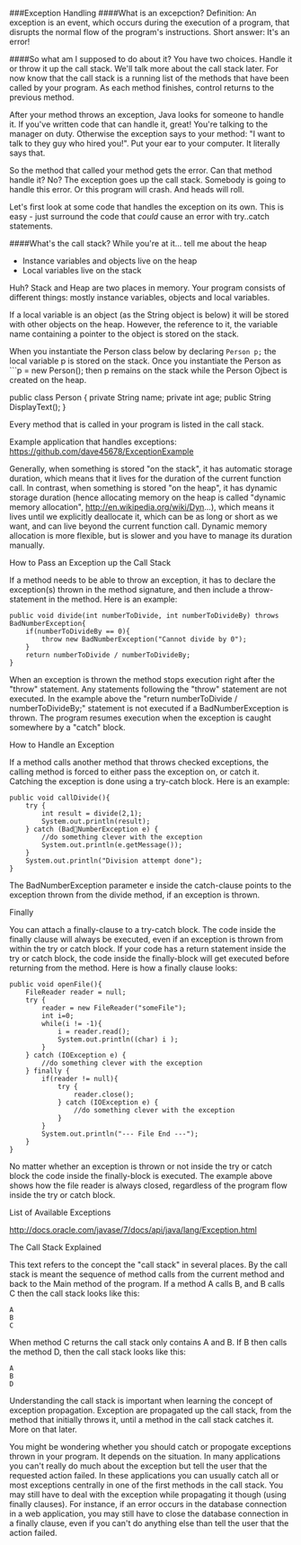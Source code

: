 ###Exception Handling
####What is an excepction?
Definition: An exception is an event, which occurs during the execution of a program, that disrupts the normal flow of the program's instructions. Short answer: It's an error!

####So what am I supposed to do about it?
You have two choices. Handle it or throw it up the call stack. We'll talk more about the call stack later. For now know that the call stack is a running list of the methods that have been called by your program. As each method finishes, control returns to the previous method.

After your method throws an exception, Java looks for someone to handle it. If you've written code that can handle it, great! You're talking to the manager on duty. Otherwise the exception says to your method: "I want to talk to they guy who hired you!". Put your ear to your computer. It literally says that. 

So the method that called your method gets the error. Can that method handle it? No? The exception goes up the call stack. Somebody is going to handle this error. Or this program will crash. And heads will roll.

Let's first look at some code that handles the exception on its own. This is easy - just surround the code that *could* cause an error with try..catch statements.









####What's the call stack? While you're at it... tell me about the heap
* Instance variables and objects live on the heap
* Local variables live on the stack

Huh? Stack and Heap are two places in memory. Your program consists of different things: mostly instance variables, objects and local variables.

If a local variable is an object (as the String object is below) it will be stored with other objects on the heap. However, the reference to it, the variable name containing a pointer to the object is stored on the stack. 

When you instantiate the Person class below by declaring ```Person p;``` the local variable p is stored on the stack. Once you instantiate the Person as ```p = new Person(); then p remains on the stack while the Person Ojbect is created on the heap.

public class Person {
    private String name;
    private int age;
    public String DisplayText();
}
        
        
Every method that is called in your program is listed in the call stack. 

Example application that handles exceptions: https://github.com/dave45678/ExceptionExample

Generally, when something is stored "on the stack", it has automatic storage duration, which means that it lives for the duration of the current function call. In contrast, when something is stored "on the heap", it has dynamic storage duration (hence allocating memory on the heap is called "dynamic memory allocation", http://en.wikipedia.org/wiki/Dyn...), which means it lives until we explicitly deallocate it, which can be as long or short as we want, and can live beyond the current function call. Dynamic memory allocation is more flexible, but is slower and you have to manage its duration manually.






How to Pass an Exception up the Call Stack

If a method needs to be able to throw an exception, it has to declare the exception(s) thrown in the method signature, and then include a throw-statement in the method. Here is an example:

    public void divide(int numberToDivide, int numberToDivideBy) throws BadNumberException{
        if(numberToDivideBy == 0){
            throw new BadNumberException("Cannot divide by 0");
        }
        return numberToDivide / numberToDivideBy;
    }
When an exception is thrown the method stops execution right after the "throw" statement. Any statements following the "throw" statement are not executed. In the example above the "return numberToDivide / numberToDivideBy;" statement is not executed if a BadNumberException is thrown. The program resumes execution when the exception is caught somewhere by a "catch" block.

How to Handle an Exception

If a method calls another method that throws checked exceptions, the calling method is forced to either pass the exception on, or catch it. Catching the exception is done using a try-catch block. Here is an example:

    public void callDivide(){
        try {
            int result = divide(2,1);
            System.out.println(result);
        } catch (BadNumberException e) {
            //do something clever with the exception
            System.out.println(e.getMessage());
        }
        System.out.println("Division attempt done");
    }
The BadNumberException parameter e inside the catch-clause points to the exception thrown from the divide method, if an exception is thrown.

 

Finally

You can attach a finally-clause to a try-catch block. The code inside the finally clause will always be executed, even if an exception is thrown from within the try or catch block. If your code has a return statement inside the try or catch block, the code inside the finally-block will get executed before returning from the method. Here is how a finally clause looks:

    public void openFile(){
        FileReader reader = null;
        try {
            reader = new FileReader("someFile");
            int i=0;
            while(i != -1){
                i = reader.read();
                System.out.println((char) i );
            }
        } catch (IOException e) {
            //do something clever with the exception
        } finally {
            if(reader != null){
                try {
                    reader.close();
                } catch (IOException e) {
                    //do something clever with the exception
                }
            }
            System.out.println("--- File End ---");
        }
    }
No matter whether an exception is thrown or not inside the try or catch block the code inside the finally-block is executed. The example above shows how the file reader is always closed, regardless of the program flow inside the try or catch block.

List of Available Exceptions

http://docs.oracle.com/javase/7/docs/api/java/lang/Exception.html

 

The Call Stack Explained

This text refers to the concept the "call stack" in several places. By the call stack is meant the sequence of method calls from the current method and back to the Main method of the program. If a method A calls B, and B calls C then the call stack looks like this:

    A
    B
    C
When method C returns the call stack only contains A and B. If B then calls the method D, then the call stack looks like this:

    A
    B
    D
Understanding the call stack is important when learning the concept of exception propagation. Exception are propagated up the call stack, from the method that initially throws it, until a method in the call stack catches it. More on that later.

You might be wondering whether you should catch or propogate exceptions thrown in your program. It depends on the situation. In many applications you can't really do much about the exception but tell the user that the requested action failed. In these applications you can usually catch all or most exceptions centrally in one of the first methods in the call stack. You may still have to deal with the exception while propagating it though (using finally clauses). For instance, if an error occurs in the database connection in a web application, you may still have to close the database connection in a finally clause, even if you can't do anything else than tell the user that the action failed.